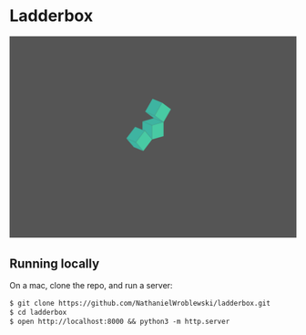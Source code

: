Ladderbox
===

![Screenshot](https://raw.githubusercontent.com/NathanielWroblewski/ladderbox/master/public/images/screenshot.png)

Running locally
---

On a mac, clone the repo, and run a server:

```
$ git clone https://github.com/NathanielWroblewski/ladderbox.git
$ cd ladderbox
$ open http://localhost:8000 && python3 -m http.server
```
